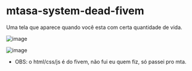 # mtasa-system-dead-fivem
Uma tela que aparece quando você esta com certa quantidade de vida.

![image](https://user-images.githubusercontent.com/90437030/139752316-77d27ff1-6839-4825-9715-5fa7882d6aff.png)


![image](https://user-images.githubusercontent.com/90437030/139752331-017a5c05-6878-4ad4-8b8e-baf2850a8a21.png)


* OBS: o html/css/js é do fivem, não fui eu quem fiz, só passei pro mta.
